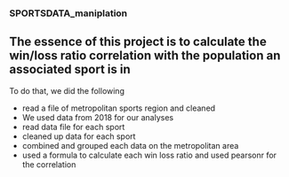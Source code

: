 ### SPORTSDATA_maniplation
## The essence of this project is to calculate the win/loss ratio correlation with the population an associated sport is in
To do that, we did the following
* read a file of metropolitan sports region and cleaned
* We used data from 2018 for our analyses
* read data file for each sport 
* cleaned up data for each sport
* combined and grouped each data on the metropolitan area
* used a formula to calculate each win loss ratio and used pearsonr for the correlation
